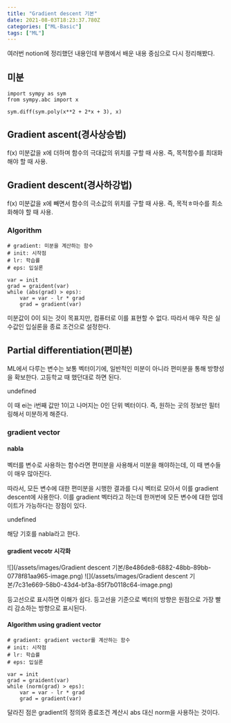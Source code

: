 ```yaml
---
title: "Gradient descent 기본"
date: 2021-08-03T18:23:37.780Z
categories: ["ML-Basic"]
tags: ["ML"]
---
```

여러번 notion에 정리했던 내용인데 부캠에서 배운 내용 중심으로 다시 정리해봤다.

## 미분
```
import sympy as sym
from sympy.abc import x

sym.diff(sym.poly(x**2 + 2*x + 3), x)
```

## Gradient ascent(경사상승법)
f(x)
미분값을 x에 더하며 함수의 극대값의 위치를 구할 때 사용.
즉, 목적함수를 최대화해야 할 때 사용.

## Gradient descent(경사하강법)
f(x)
미분값을 x에 빼면서 함수의 극소값의 위치를 구할 때 사용.
즉, 목적ㅎ마수를 최소화해야 할 때 사용.

### Algorithm
```
# gradient: 미분을 계산하는 함수
# init: 시작점
# lr: 학습률
# eps: 입실론

var = init
grad = graident(var)
while (abs(grad) > eps):
	var = var - lr * grad
    grad = gradient(var)
```
미분값이 0이 되는 것이 목표지만, 컴퓨터로 이를 표현할 수 없다. 따라서 매우 작은 실수값인 입실론을 종료 조건으로 설정한다.

## Partial differentiation(편미분)
ML에서 다루는 변수는 보통 벡터이기에, 일반적인 미분이 아니라 편미분을 통해 방향성을 확보한다.
고등학교 때 했던대로 하면 된다.

undefined

이 때 ei는 i번째 값만 1이고 나머지는 0인 단위 벡터이다. 즉, 원하는 곳의 정보만 필터링해서 미분하게 해준다.

### gradient vector

#### nabla
벡터를 변수로 사용하는 함수라면 편미분을 사용해서 미분을 해야하는데, 이 때 변수들이 매우 많아진다.

따라서, 모든 변수에 대한 편미분을 시행한 결과를 다시 벡터로 모아서 이를 gradient descent에 사용한다. 이를 gradient 벡터라고 하는데 한꺼번에 모든 변수에 대한 업데이트가 가능하다는 장점이 있다.

undefined

해당 기호를 nabla라고 한다.

#### gradient vecotr 시각화
![](/assets/images/Gradient descent 기본/8e486de8-6882-48bb-89bb-0778f81aa965-image.png)
![](/assets/images/Gradient descent 기본/7c31e669-58b0-43d4-bf3a-85f7b0118c64-image.png)

등고선으로 표시하면 이해가 쉽다. 등고선을 기준으로 벡터의 방향은 원점으로 가장 빨리 감소하는 방향으로 표시된다.

#### Algorithm using gradient vector
```
# gradient: gradient vector를 계산하는 함수
# init: 시작점
# lr: 학습률
# eps: 입실론

var = init
grad = graident(var)
while (norm(grad) > eps):
	var = var - lr * grad
    grad = gradient(var)
```
달라진 점은 gradient의 정의와 종료조건 계산시 abs 대신 norm을 사용하는 것이다.

